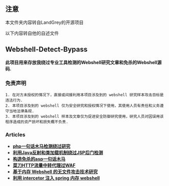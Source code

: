 ## 注意
本文件夹内容转自LandGrey的开源项目</p>
以下内容转自他的自述文件</p>

## Webshell-Detect-Bypass

**此项目用来存放我绕过专业工具检测的Webshell研究文章和免杀的Webshell源码.**



### 免责声明

```
1. 在对方未授权的情况下，直接或间接利用本项目涉及到的 webshell 研究样本攻击目标是违法行为.
2. 本项目涉及到的 webshell 仅为安全研究和授权情况下使用，其使用人员有责任和义务遵守当地法律条规.
3. 本项目涉及到的 webshell 样本及文章仅为促进安全防御研究使用，研究人员对因误用该程序造成的资产损坏和损失概不负责.
```

### Articles

- [**php一句话木马检测绕过研究**](https://github.com/LandGrey/webshell-detect-bypass/tree/master/docs/php-webshell-detect-bypass/php-webshell-detect-bypass.md)
- [**利用Java反射和类加载机制绕过JSP后门检测**](https://github.com/LandGrey/webshell-detect-bypass/tree/master/docs/using-java-reflection-and-ClassLoader-bypass-webshell-detection/using-java-reflection-and-ClassLoader-bypass-webshell-detection.md)
- [**构造免杀的asp一句话木马**](https://github.com/LandGrey/webshell-detect-bypass/tree/master/docs/asp-webshell-detect-bypass/asp-webshell-detect-bypass.md)
- [**菜刀HTTP流量中转代理过WAF**](https://github.com/LandGrey/webshell-detect-bypass/tree/master/docs/china-chopper-http-proxy/china-chopper-http-proxy.md)
- [**基于内存 Webshell 的无文件攻击技术研究**](https://github.com/LandGrey/webshell-detect-bypass/tree/master/docs/spring-inject-webshell/spring-inject-webshell.md)
- [**利用 intercetor 注入 spring 内存 webshell**](https://github.com/LandGrey/webshell-detect-bypass/tree/master/docs/inject-interceptor-hide-webshell/inject-interceptor-hide-webshell.md)


